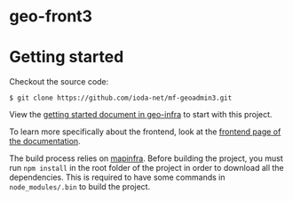 geo-front3
==========

# Getting started

Checkout the source code:

    $ git clone https://github.com/ioda-net/mf-geoadmin3.git

View the [getting started document in geo-infra](https://github.com/ioda-net/geo-infra/blob/master/docs/getting-started.rst) to start with this project.

To learn more specifically about the frontend, look at the [frontend page of the documentation](https://github.com/ioda-net/geo-infra/blob/master/docs/front/index.rst).

The build process relies on [mapinfra](https://github.com/ioda-net/mapinfra). Before building the project, you
must run `npm install` in the root folder of the project in order to download
all the dependencies. This is required to have some commands in `node_modules/.bin` to build the project.

